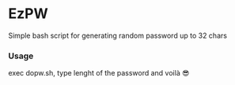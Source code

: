 # EzPW
Simple bash script for generating random password up to 32 chars


### Usage

exec dopw.sh, type lenght of the password and voilà 😎

